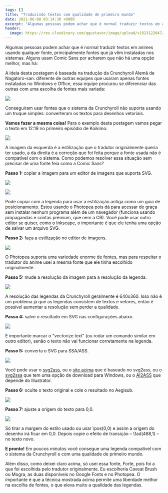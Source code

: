 ```yaml
---
tags: []
title: "Traduzindo textos com qualidade de primeiro mundo"
date: 2021-06-08 03:14:30 +0000
excerpt: "Algumas pessoas podem achar que é normal traduzir textos em animes usando qualquer fonte..."
header:
  image: https://res.cloudinary.com/qgustavor/image/upload/v1623122047/srla4xwxhbqc0g3epmmv.png
---
```


Algumas pessoas podem achar que é normal traduzir textos em animes usando qualquer fonte, principalmente fontes que já vêm instaladas nos sistemas. Alguns usam Comic Sans por acharem que não há uma opção melhor, mas há:

A ideia desta postagem é baseada na tradução da Crunchyroll Alemã de Nagatoro-san: diferente de outras equipes que usaram apenas fontes instaladas no Windows e Office, essa equipe procurou se diferenciar das outras com uma escolha de fontes mais variada:

![](https://res.cloudinary.com/qgustavor/image/upload/v1623122047/srla4xwxhbqc0g3epmmv.png)

Conseguiram usar fontes que o sistema da Crunchyroll não suporta usando um truque simples: converteram os textos para desenhos vetoriais.

**Vamos fazer a mesma coisa!** Para o exemplo desta postagem vamos pegar o texto em 12:19 no primeiro episódio de Koikimo:

![](https://i.imgur.com/4ZZBMar.png)

A imagem da esquerda é a estilização que o tradutor originalmente queria ter usado, a da direita é a correção que foi feita porque a fonte usada não é compatível com o sistema. Como podemos resolver essa situação sem precisar de uma fonte feia como a Comic Sans?

**Passo 1:** copiar a imagem para um editor de imagens que suporta SVG.

![](https://res.cloudinary.com/qgustavor/image/upload/v1623122052/cfytojalavnqrxrhg1di.png)

![](https://i.imgur.com/MzYHEwX.png)

Pode copiar com a legenda para usar a estilização antiga como um guia de posicionamento. Estou usando o Photopea pois dá para acessar de graça sem instalar nenhum programa além de um navegador (funciona usando propagandas e contas premium, que nem a CR). Você pode usar outro editor se quiser, como o Inkscape, o importante é que ele tenha uma opção de salvar um arquivo SVG.

**Passo 2:** faça a estilização no editor de imagens.

![](https://i.imgur.com/ala1PtH.png)

O Photopea suporta uma variedade enorme de fontes, mas para respeitar o tradutor do anime usei a mesma fonte que ele tinha escolhido originalmente.

**Passo 5:** mude a resolução da imagem para a resolução da legenda.

![](https://res.cloudinary.com/qgustavor/image/upload/v1623122056/cfga4lxhw09polgnelyj.png)

A resolução das legendas da Crunchyroll geralmente é 640x360. Isso não é um problema já que as legendas consistem de textos e vetores, então é possível aumentar a resolução sem perder a qualidade.

**Passo 4:** salve o resultado em SVG nas configurações abaixo.

![](https://res.cloudinary.com/qgustavor/image/upload/v1623122057/vudxnxutcrjuo0fpodrj.png)

É importante marcar o "vectorize text" (ou rodar um comando similar em outro editor), senão o texto não vai funcionar corretamente na legenda.

**Passo 5:** converta o SVG para SSA/ASS.

![](https://i.imgur.com/QqW7t0G.png)

Você pode usar o [svg2ass](https://github.com/irrwahn/svg2ass), ou o [site acima](https://qgustavor.github.io/svg2ass-gui/pt-br.html) que é baseado no svg2ass, ou o [svg2ssa](https://github.com/8day/svg2ssa) que tem uma opção de download para Windows, ou o [AI2ASS](https://github.com/TypesettingTools/AI2ASS) que depende do Illustrator.

**Passo 6:** oculte o texto original e cole o resultado no Aegisub.

![](https://res.cloudinary.com/qgustavor/image/upload/v1623122065/hpjaohnl6zxr1bkoqp2n.png)

**Passo 7:** ajuste a origem do texto para 0,0.

![](https://i.imgur.com/G0i8wW7.png)

Só tirar a margem do estilo usado ou usar \pos(0,0) e assim a origem do desenho irá ficar em 0,0. Depois copie o efeito de transição – \fad(488,1) – no texto novo.

**E pronto!** Em poucos minutos você consegue uma legenda compatível com o sistema da Crunchyroll e com uma qualidade de primeiro mundo.

Além disso, como deixei claro acima, só usei essa fonte, Forte, pois foi a que foi escolhida pelo tradutor originalmente. Eu escolheria Caveat Brush ou Mogra, as duas disponíveis no Google Fonts e no Photopea. O importante é que a técnica mostrada acima permite uma liberdade melhor na escolha de fontes, o que eleva muito a qualidade das legendas.